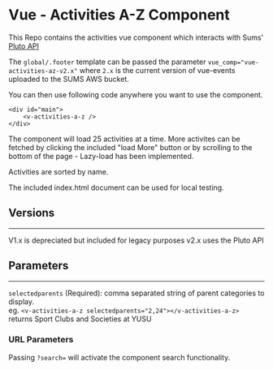 # Vue - Activities A-Z Component

This Repo contains the activities vue component which interacts with Sums' [Pluto API](https://github.com/University-of-Lincoln-SU/External-Developer-Docs/tree/master/PlutoAPI)

The ```global/.footer``` template can be passed the parameter ```vue_comp="vue-activities-az-v2.x"``` where ```2.x``` is the current version of vue-events uploaded to the SUMS AWS bucket.  

You can then use following code anywhere you want to use the component.

```
<div id="main">
    <v-activities-a-z />
</div>
```

The component will load 25 activities at a time. More activites can be fetched by clicking the included "load More" button or by scrolling to the bottom of the page - Lazy-load has been implemented.

Activities are sorted by name.

The included index.html document can be used for local testing.

## Versions
---
V1.x is depreciated but included for legacy purposes
v2.x uses the Pluto API

## Parameters
---
```selectedparents``` (Required): comma separated string of parent categories to display.  
eg. ```<v-activities-a-z selectedparents="2,24"></v-activities-a-z>``` returns Sport Clubs and Societies at YUSU  

### URL Parameters

Passing ```?search=``` will activate the component search functionality.